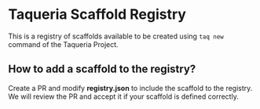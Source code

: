 # Taqueria Scaffold Registry

This is a registry of scaffolds available to be created using `taq new` command of the Taqueria Project.

## How to add a scaffold to the registry?

Create a PR and modify **registry.json** to include the scaffold to the registry. We will review the PR and accept it if your scaffold is defined correctly.
